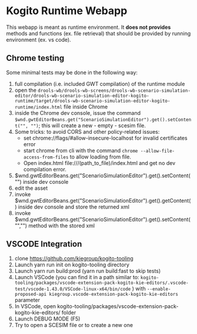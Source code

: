 Kogito Runtime Webapp
==================================

This webapp is meant as runtime environment. It **does not provides** methods and functions (ex. file retrieval) that should be provided by running environment (ex. vs code).

Chrome testing
--------------

Some minimal tests may be done in the following way:

1. full compilation (i.e. included GWT compilation) of the runtime module
2. open the `drools-wb/drools-wb-screens/drools-wb-scenario-simulation-editor/drools-wb-scenario-simulation-editor-kogito-runtime/target/drools-wb-scenario-simulation-editor-kogito-runtime/index.html` file inside Chrome
3. inside the Chrome dev console, issue the command `$wnd.gwtEditorBeans.get("ScenarioSimulationEditor").get().setContent("", "")`; this will create a new - empty - scesim file.
4. Some tricks: to avoid CORS and other policy-related issues:
    * set chrome://flags/#allow-insecure-localhost for invalid certificates error
    * start chrome from cli with the command `chrome --allow-file-access-from-files` to allow loading from file.
    * Open index.html file:///(path_to_file)/index.html and get no dev compilation error.
5. $wnd.gwtEditorBeans.get("ScenarioSimulationEditor").get().setContent("") inside dev console
6. edit the asset
7. invoke $wnd.gwtEditorBeans.get("ScenarioSimulationEditor").get().getContent() inside dev console and store the returned xml
8. invoke $wnd.gwtEditorBeans.get("ScenarioSimulationEditor").get().setContent("","") method with the stored xml

VSCODE Integration
------------------

1. clone https://github.com/kiegroup/kogito-tooling 
2. Launch yarn run init on kogito-tooling directory
3. Launch yarn run build:prod (yarn run build:fast to skip tests)
4. Launch VSCode (you can find it in a path similar to: `kogito-tooling/packages/vscode-extension-pack-kogito-kie-editors/.vscode-test/vscode-1.43.0/VSCode-linux-x64/bin/code` ) with `--enable-proposed-api kiegroup.vscode-extension-pack-kogito-kie-editors` parameter
5. In VSCode, open kogito-tooling/packages/vscode-extension-pack-kogito-kie-editors/ folder
6. Launch DEBUG MODE (F5)
7. Try to open a SCESIM file or to create a new one


